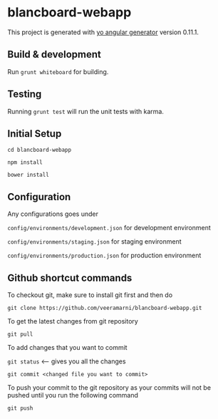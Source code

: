 # blancboard-webapp

This project is generated with [yo angular generator](https://github.com/yeoman/generator-angular)
version 0.11.1.

## Build & development

Run `grunt whiteboard` for building.


## Testing

Running `grunt test` will run the unit tests with karma.



Initial Setup
---------
`cd blancboard-webapp`

 `npm install`
 
 `bower install`

Configuration
---------
Any configurations goes under

`config/environments/development.json` for development environment

`config/environments/staging.json` for staging environment

`config/environments/production.json` for production environment


Github shortcut commands
----
To checkout git, make sure to install git first and then do

`git clone https://github.com/veeramarni/blancboard-webapp.git`

To get the latest changes from git repository

`git pull`

To add changes that you want to commit

`git status`  <-- gives you all the changes 

`git commit <changed file you want to commit>`

To push your commit to the git repository as your commits will not be pushed until you run the following command

`git push`



